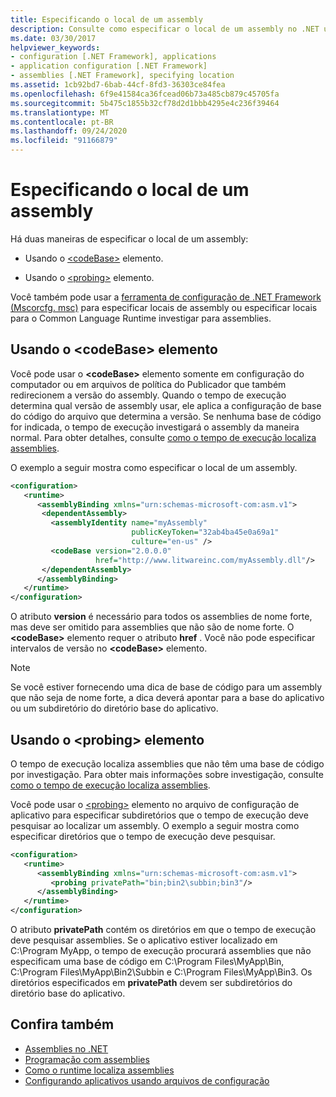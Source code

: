 ```yaml
---
title: Especificando o local de um assembly
description: Consulte como especificar o local de um assembly no .NET usando o elemento codeBase ou o elemento de investigação em um arquivo de configuração XML.
ms.date: 03/30/2017
helpviewer_keywords:
- configuration [.NET Framework], applications
- application configuration [.NET Framework]
- assemblies [.NET Framework], specifying location
ms.assetid: 1cb92bd7-6bab-44cf-8fd3-36303ce84fea
ms.openlocfilehash: 6f9e41584ca36fcead06b73a485cb879c45705fa
ms.sourcegitcommit: 5b475c1855b32cf78d2d1bbb4295e4c236f39464
ms.translationtype: MT
ms.contentlocale: pt-BR
ms.lasthandoff: 09/24/2020
ms.locfileid: "91166879"
---
```

# <a name="specifying-an-assemblys-location"></a>Especificando o local de um assembly

Há duas maneiras de especificar o local de um assembly:  
  
- Usando o [\<codeBase>](./file-schema/runtime/codebase-element.md) elemento.  
  
- Usando o [\<probing>](./file-schema/runtime/probing-element.md) elemento.  
  
 Você também pode usar a [ferramenta de configuração de .NET Framework (Mscorcfg. msc)](/previous-versions/dotnet/netframework-4.0/2bc0cxhc(v=vs.100)) para especificar locais de assembly ou especificar locais para o Common Language Runtime investigar para assemblies.  
  
## <a name="using-the-codebase-element"></a>Usando o \<codeBase> elemento  

 Você pode usar o **\<codeBase>** elemento somente em configuração do computador ou em arquivos de política do Publicador que também redirecionem a versão do assembly. Quando o tempo de execução determina qual versão de assembly usar, ele aplica a configuração de base do código do arquivo que determina a versão. Se nenhuma base de código for indicada, o tempo de execução investigará o assembly da maneira normal. Para obter detalhes, consulte [como o tempo de execução localiza assemblies](../deployment/how-the-runtime-locates-assemblies.md).  
  
 O exemplo a seguir mostra como especificar o local de um assembly.  
  
```xml  
<configuration>  
   <runtime>  
      <assemblyBinding xmlns="urn:schemas-microsoft-com:asm.v1">  
       <dependentAssembly>  
         <assemblyIdentity name="myAssembly"  
                           publicKeyToken="32ab4ba45e0a69a1"  
                           culture="en-us" />  
         <codeBase version="2.0.0.0"  
                   href="http://www.litwareinc.com/myAssembly.dll"/>  
       </dependentAssembly>  
      </assemblyBinding>  
   </runtime>  
</configuration>  
```  
  
 O atributo **version** é necessário para todos os assemblies de nome forte, mas deve ser omitido para assemblies que não são de nome forte. O **\<codeBase>** elemento requer o atributo **href** . Você não pode especificar intervalos de versão no **\<codeBase>** elemento.  
  
> [!NOTE]
> Se você estiver fornecendo uma dica de base de código para um assembly que não seja de nome forte, a dica deverá apontar para a base do aplicativo ou um subdiretório do diretório base do aplicativo.  
  
## <a name="using-the-probing-element"></a>Usando o \<probing> elemento  

 O tempo de execução localiza assemblies que não têm uma base de código por investigação. Para obter mais informações sobre investigação, consulte [como o tempo de execução localiza assemblies](../deployment/how-the-runtime-locates-assemblies.md).  
  
 Você pode usar o [\<probing>](./file-schema/runtime/probing-element.md) elemento no arquivo de configuração de aplicativo para especificar subdiretórios que o tempo de execução deve pesquisar ao localizar um assembly. O exemplo a seguir mostra como especificar diretórios que o tempo de execução deve pesquisar.  
  
```xml  
<configuration>  
   <runtime>  
      <assemblyBinding xmlns="urn:schemas-microsoft-com:asm.v1">  
         <probing privatePath="bin;bin2\subbin;bin3"/>  
      </assemblyBinding>  
   </runtime>  
</configuration>  
```  
  
 O atributo **privatePath** contém os diretórios em que o tempo de execução deve pesquisar assemblies. Se o aplicativo estiver localizado em C:\Program MyApp, o tempo de execução procurará assemblies que não especificam uma base de código em C:\Program Files\MyApp\Bin, C:\Program Files\MyApp\Bin2\Subbin e C:\Program Files\MyApp\Bin3. Os diretórios especificados em **privatePath** devem ser subdiretórios do diretório base do aplicativo.  
  
## <a name="see-also"></a>Confira também

- [Assemblies no .NET](../../standard/assembly/index.md)
- [Programação com assemblies](../../standard/assembly/index.md)
- [Como o runtime localiza assemblies](../deployment/how-the-runtime-locates-assemblies.md)
- [Configurando aplicativos usando arquivos de configuração ](index.md)
